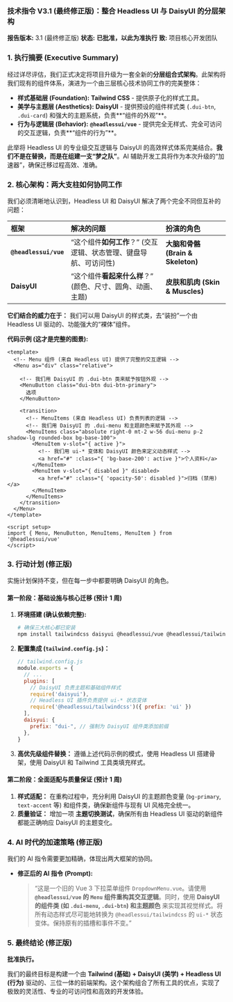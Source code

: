 
### **技术指令 V3.1 (最终修正版)：整合 Headless UI 与 DaisyUI 的分层架构**

**报告版本:** 3.1 (最终修正版)
**状态:** **已批准，以此为准执行**
**致:** 项目核心开发团队

### **1. 执行摘要 (Executive Summary)**

经过详尽评估，我们正式决定将项目升级为一套全新的**分层组合式架构**。此架构将我们现有的组件体系，演进为一个由三层核心技术协同工作的完美整体：

*   **样式基础层 (Foundation):** **Tailwind CSS** - 提供原子化的样式工具。
*   **美学与主题层 (Aesthetics):** **DaisyUI** - 提供预设的组件样式类 (`.dui-btn`, `.dui-card`) 和强大的主题系统，负责**“组件的外观”**。
*   **行为与逻辑层 (Behavior):** **`@headlessui/vue`** - 提供完全无样式、完全可访问的交互逻辑，负责**“组件的行为”**。

此举将 Headless UI 的专业级交互逻辑与 DaisyUI 的高效样式体系完美结合。**我们不是在替换，而是在组建一支“梦之队”**。AI 辅助开发工具将作为本次升级的“加速器”，确保迁移过程高效、准确。

### **2. 核心架构：两大支柱如何协同工作**

我们必须清晰地认识到，Headless UI 和 DaisyUI 解决了两个完全不同但互补的问题：

| 框架 | 解决的问题 | 扮演的角色 |
| :--- | :--- | :--- |
| **`@headlessui/vue`** | “这个组件**如何工作**？” (交互逻辑、状态管理、键盘导航、可访问性) | **大脑和骨骼 (Brain & Skeleton)** |
| **DaisyUI** | “这个组件**看起来什么样**？” (颜色、尺寸、圆角、动画、主题) | **皮肤和肌肉 (Skin & Muscles)** |

**它们结合的威力在于：** 我们可以用 DaisyUI 的样式类，去“装扮”一个由 Headless UI 驱动的、功能强大的“裸体”组件。

**代码示例 (这才是完整的图景):**

```vue
<template>
  <!-- Menu 组件 (来自 Headless UI) 提供了完整的交互逻辑 -->
  <Menu as="div" class="relative">
    
    <!-- 我们用 DaisyUI 的 .dui-btn 类来赋予按钮外观 -->
    <MenuButton class="dui-btn dui-btn-primary">
      选项
    </MenuButton>

    <transition>
      <!-- MenuItems (来自 Headless UI) 负责列表的逻辑 -->
      <!-- 我们用 DaisyUI 的 .dui-menu 和主题颜色来赋予其外观 -->
      <MenuItems class="absolute right-0 mt-2 w-56 dui-menu p-2 shadow-lg rounded-box bg-base-100">
        <MenuItem v-slot="{ active }">
          <!-- 我们用 ui-* 变体和 DaisyUI 颜色来定义动态样式 -->
          <a href="#" :class="{ 'bg-base-200': active }">个人资料</a>
        </MenuItem>
        <MenuItem v-slot="{ disabled }" disabled>
          <a href="#" :class="{ 'opacity-50': disabled }">归档 (禁用)</a>
        </MenuItem>
      </MenuItems>
    </transition>
  </Menu>
</template>

<script setup>
import { Menu, MenuButton, MenuItems, MenuItem } from '@headlessui/vue'
</script>
```

### **3. 行动计划 (修正版)**

实施计划保持不变，但在每一步中都要明确 DaisyUI 的角色。

#### **第一阶段：基础设施与核心迁移 (预计 1 周)**

1.  **环境搭建 (确认依赖完整):**
    ```bash
    # 确保三大核心都已安装
    npm install tailwindcss daisyui @headlessui/vue @headlessui/tailwindcss
    ```
2.  **配置集成 (`tailwind.config.js`)：**
    ```javascript
    // tailwind.config.js
    module.exports = {
      // ...
      plugins: [
        // DaisyUI 负责主题和基础组件样式
        require('daisyui'), 
        // Headless UI 插件负责提供 ui-* 状态变体
        require('@headlessui/tailwindcss')({ prefix: 'ui' }) 
      ],
      daisyui: {
        prefix: "dui-", // 强制为 DaisyUI 组件类添加前缀
      },
    }
    ```
3.  **高优先级组件替换：** 遵循上述代码示例的模式，使用 Headless UI 搭建骨架，使用 DaisyUI 和 Tailwind 工具类填充样式。

#### **第二阶段：全面适配与质量保证 (预计 1 周)**

1.  **样式适配：** 在重构过程中，充分利用 DaisyUI 的主题颜色变量 (`bg-primary`, `text-accent` 等) 和组件类，确保新组件与现有 UI 风格完全统一。
2.  **质量验证：** 增加一项 **主题切换测试**，确保所有由 Headless UI 驱动的新组件都能正确响应 DaisyUI 的主题变化。

### **4. AI 时代的加速策略 (修正版)**

我们的 AI 指令需要更加精确，体现出两大框架的协同。

*   **修正后的 AI 指令 (Prompt):**
    > “这是一个旧的 Vue 3 下拉菜单组件 `DropdownMenu.vue`。请使用 **`@headlessui/vue` 的 `Menu` 组件重构其交互逻辑**。同时，使用 **DaisyUI 的组件类 (如 `.dui-menu`, `.dui-btn`) 和主题颜色** 来实现其视觉样式。将所有动态样式尽可能地转换为 `@headlessui/tailwindcss` 的 `ui-*` 状态变体。保持原有的插槽和事件不变。”

### **5. 最终结论 (修正版)**

**批准执行。**

我们的最终目标是构建一个由 **Tailwind (基础) + DaisyUI (美学) + Headless UI (行为)** 驱动的、三位一体的前端架构。这个架构组合了所有工具的优点，实现了极致的灵活性、专业的可访问性和高效的开发体验。